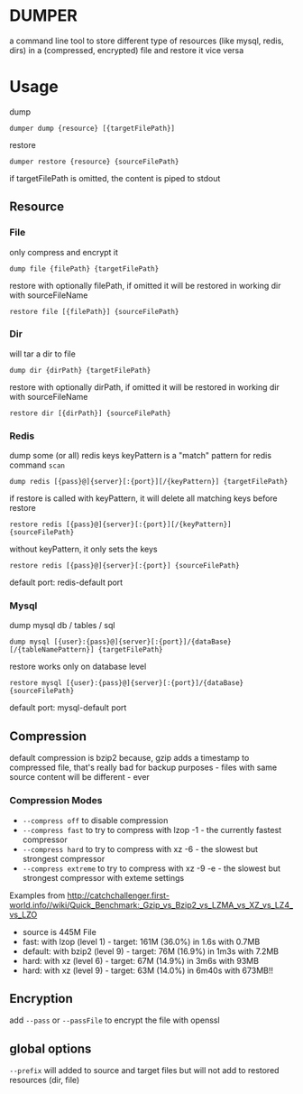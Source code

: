 # DUMPER

a command line tool to store different type of resources (like mysql, redis, dirs) in a (compressed, encrypted) file
and restore it vice versa

# Usage
dump

	dumper dump {resource} [{targetFilePath}]

restore

	dumper restore {resource} {sourceFilePath}

if targetFilePath is omitted, the content is piped to stdout

## Resource

### File
only compress and encrypt it

	dump file {filePath} {targetFilePath}

restore with optionally filePath, if omitted it will be restored in working dir with sourceFileName

	restore file [{filePath}] {sourceFilePath}

### Dir
will tar a dir to file

	dump dir {dirPath} {targetFilePath}

restore with optionally dirPath, if omitted it will be restored in working dir with sourceFileName

	restore dir [{dirPath}] {sourceFilePath}

### Redis
dump some (or all) redis keys
keyPattern is a "match" pattern for redis command `scan`

	dump redis [{pass}@]{server}[:{port}][/{keyPattern}] {targetFilePath}

if restore is called with keyPattern, it will delete all matching keys before restore

	restore redis [{pass}@]{server}[:{port}][/{keyPattern}] {sourceFilePath}

without keyPattern, it only sets the keys

	restore redis [{pass}@]{server}[:{port}] {sourceFilePath}


default port: redis-default port

### Mysql
dump mysql db / tables / sql

	dump mysql [{user}:{pass}@]{server}[:{port}]/{dataBase}[/{tableNamePattern}] {targetFilePath}

restore works only on database level

	restore mysql [{user}:{pass}@]{server}[:{port}]/{dataBase} {sourceFilePath}

default port: mysql-default port


## Compression

default compression is bzip2 because, gzip adds a timestamp to compressed file, that's really bad for backup purposes - files with same source content will be different - ever
### Compression Modes
* `--compress off` to disable compression
* `--compress fast` to try to compress with lzop -1  - the currently fastest compressor
* `--compress hard` to try to compress with xz -6 - the slowest but strongest compressor 
* `--compress extreme` to try to compress with xz -9 -e - the slowest but strongest compressor  with exteme settings

Examples from http://catchchallenger.first-world.info//wiki/Quick_Benchmark:_Gzip_vs_Bzip2_vs_LZMA_vs_XZ_vs_LZ4_vs_LZO

* source is 445M File
* fast: with lzop (level 1) - target: 161M (36.0%) in 1.6s with 0.7MB
* default:  with bzip2 (level 9) - target: 76M (16.9%) in 1m3s with 7.2MB
* hard: with xz (level 6) - target: 67M (14.9%) in 3m6s with 93MB
* hard: with xz (level 9) - target: 63M (14.0%) in 6m40s with 673MB!!



## Encryption

add `--pass` or `--passFile` to encrypt the file with openssl

## global options

`--prefix` will added to source and target files but will not add to restored resources (dir, file)

